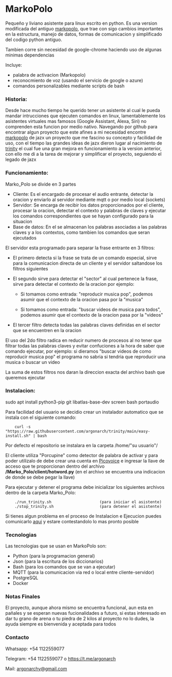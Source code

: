 # MarkoPolo

Pequeño y liviano asistente para linux escrito en python.
Es una version modificada del antiguo [markopolo](https://github.com/argonarch/Markopolo-KDE), que trae con sigo cambios importantes en la estructura, manejo de datos, formas de comunicacion y simplificado del codigo python antiguo.

Tambien corre sin necesidad de google-chrome haciendo uso de algunas minimas dependencias

Incluye:

- palabra de activacion (Markopolo)
- reconocmiento de voz (usando el servicio de google o azure)
- comandos personalizables mediante scripts de bash 

### Historia:

Desde hace mucho tiempo he querido tener un asistente al cual le pueda mandar intrucciones que ejecuten comandos en linux, lamentablemente los asistentes virtuales mas famosos (Google Assistant, Alexa, Siri) no comprenden esta funcion por medio nativo. Navegando por github para encontrar algun proyecto que este afines a mi necesidad encontre [markopolo](https://github.com/jazx/markopolo) de jazx un proyecto que me fascino su concepto y facilidad de uso, con el tiempo las grandes ideas de jazx dieron lugar al nacimiento de [trinity](https://github.com/jazx/trinity) el cual fue una gran mejora en funcionamiento a la version anterior, con ello me di a la tarea de mejorar y simplificar el proyecto, seguiendo el legado de jazx

### Funcionamiento:

Marko_Polo se divide en 3 partes

- Cliente: Es el encargado de procesar el audio entrante, detectar la oracion y enviarlo al servidor mediante mqtt o por medio local (sockets)
- Servidor: Se encarga de recibir los datos proporcionados por el cliente, procesar la oracion, detectar el contexto y palabras de claves y ejecutar los comandos correspondientes que se hayan configurado para la situacion
- Base de datos: En el se almacenan los palabras asociadas a las palabras claves y a los contextos, como tambien los comandos que seran ejecutados



El servidor esta programado para separar la frase entrante en 3 filtros:

- El primero detecta si la frase se trata de un comando especial, sirve para la comunicacion directa de un cliente y el servidor saltandose los filtros siguientes

- El segundo sirve para detectar el "sector" al cual pertenece la frase, sirve para detectar el contexto de la oracion por ejemplo:
  
  - Si tomamos como entrada: "reproducir musica pop", podemos asumir que el contexto de la oracion pasa por la "musica" 
  
  - Si tomamos como entrada: "buscar videos de musica para todos", podemos asumir que el contexto de la oracion pasa por la "videos"  

- El tercer filtro detecta todas las palabras claves definidas en el sector que se encuentren en la oracion 

El uso del 2do filtro radica en reducir numero de procesos al no tener que filtrar todas las palabras claves y evitar confuciones a la hora de saber que comando ejecutar, por ejemplo: si dieramos "buscar videos de como reproducir musica pop" el programa no sabria si tendria que reproducir una musica o buscar un video

La suma de estos filtros nos daran la direccion exacta del archivo bash que queremos ejecutar

### Instalacion:



sudo apt install python3-pip git libatlas-base-dev screen bash portaudio



Para facilidad del usuario se decidio crear un instalador automatico que se instala con el siguiente comando:

        curl -s "https://raw.githubusercontent.com/argonarch/trinity/main/easy-install.sh" | bash

Por defecto el repositorio se instalara en la carpeta /home/"su usuario"/

El cliente utiliza "Porcupine" como detector de palabra de activar y para poder utilizalo de debe crear una cuenta en [Picovoice](https://console.picovoice.ai/) e ingresar la llave de acceso que te proporcionan dentro del archivo **/Marko_Polo/client/hotword.py** (en el archivo se encuentra una indicacion de donde se debe pegar la llave)

Para ejecutar y detener el programa debe inicializar los siguientes archivos dentro de la carpeta Marko_Polo:

        ./run_trinity.sh                     (para iniciar el asistente)
        ./stop_trinity.sh                    (para detener el asistente)

Si tienes algun problema en el proceso de Instalacion e Ejecucion puedes comunicarlo [aqui](https://github.com/argonarch/Marko_Polo/issues/new) y estare contestandolo lo mas pronto posible

### Tecnologias

Las tecnologias que se usan en MarkoPolo son:

- Python (para la programacion general) 
- Json (para la escritura de los diccionarios)
- Bash (para los comandos que se van a ejecutar)
- MQTT (para la comunicacion via red o local entre cliente-servidor)
- PostgreSQL
- Docker

### Notas Finales

El proyecto, aunque ahora mismo se encuentra funcional, aun esta en pañales y se esperan nuevas fucionalidades a futuro, si estas interesado en dar tu grano de arena o tu piedra de 2 kilos al proyecto no lo dudes, la ayuda siempre es bienvenida y aceptada para todos 

### Contacto

Whatsapp: +54 1122559077

Telegram: +54 1122559077 o https://t.me/argonarch

Mail: argonarchy@gmail.com
